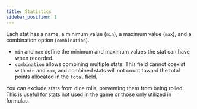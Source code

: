 ```yaml
---
title: Statistics
sidebar_position: 1
---
```


Each stat has a name, a minimum value (`min`), a maximum value (`max`), and a combination option (`combination`).
- `min` and `max` define the minimum and maximum values the stat can have when recorded.
- `combination` allows combining multiple stats. This field cannot coexist with `min` and `max`, and combined stats will not count toward the total points allocated in the `total` field.

You can exclude stats from dice rolls, preventing them from being rolled. This is useful for stats not used in the game or those only utilized in formulas.